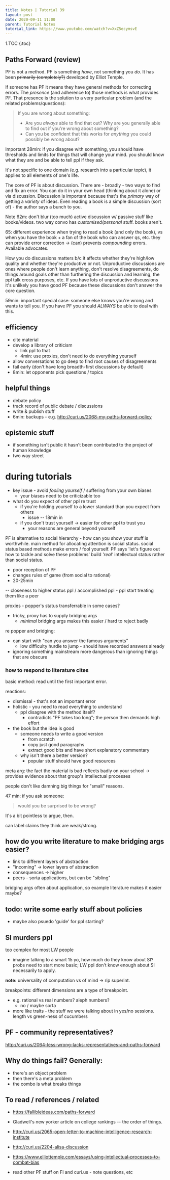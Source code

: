```yaml
---
title: Notes | Tutorial 39
layout: post
date: 2020-09-11 11:00
parent: Tutorial Notes
tutorial_link: https://www.youtube.com/watch?v=XxZ5ecymsvE
---
```


1.TOC
{:toc}

## Paths Forward (review)

PF is not a method. PF is something *have*, not something you *do*. It has been ~~primarily (completely?)~~ developed by Elliot Temple.

If someone has PF it means they have general methods for correcting errors. The *presence* (and adherence to) those methods is what provides PF. That presence is the solution to a very particular problem (and the related problems/questions):

> If you are wrong about something:
>
> * Are you *always* able to find that out? Why are you generally able to find out if you're wrong about something?
> * Can you be confident that this works for *anything* you could possibly be wrong about?

Important 28min: if you disagree with something, you should have thresholds and limits for things that will change your mind. you should know what they are and be able to tell ppl if they ask.

It's not specific to one domain (e.g. research into a particular topic), it applies to all elements of one's life.

The core of PF is about discussion. There are - broadly - two ways to find and fix an error. You can do it in your own head (thinking about it alone) or via discussion. Discussion is important because that's the *primary* way of getting a *variety* of ideas. Even reading a book is a simple discussion (sort of) - the author says a bunch to you.

Note 62m: don't blur (too much) active discussion w/ passive stuff like books/videos. two way convo has *customised/personal* stuff. books aren't.

65: different experience when trying to read a book (and only the book), vs when you have the book + a fan of the book who can answer qs, etc. they can provide error correction -> (can) prevents *compounding* errors. Available advocates.

How you do discussions matters b/c it affects whether they're high/low quality and whether they're productive or not. Unproductive discussions are ones where people don't learn anything, don't resolve disagreements, do things around goals other than furthering the discussion and learning, the ppl talk cross purposes, etc. If you have lots of unproductive discussions it's unlikely you have good PF because these discussions don't answer the core question.

59min: important special case: someone else knows you're wrong and wants to tell you. If you have PF you should *ALWAYS* be able to deal with this.

## efficiency

* cite material
* develop a library of criticism
  * link ppl to that
  * 4min: use proxies, don't need to do everything yourself
* allow conversations to go deep to find root causes of disagreements
* fail early (don't have long breadth-first discussions by default)
* 8min: let opponents pick questions / topics

## helpful things

* debate policy
* track record of public debate / discussions
* write & publish stuff
* 6min: backups - e.g. http://curi.us/2068-my-paths-forward-policy

## epistemic stuff

* if something isn't public it hasn't been contributed to the project of human knowledge
* two way street

# during tutorials

* key issue - avoid *fooling yourself* / suffering from your own biases
  * your biases need to be criticizable too
* what do you expect of other ppl re trust
  * if you're holding yourself to a lower standard than you expect from others
    * issue -- 18min in
  * if you don't trust yourself -> easier for other ppl to trust you
    * your reasons are general beyond yourself

PF is alternative to social hierarchy - how can you show your stuff is worthwhile.
main method for allocating attention is social status.
social status based methods make errors / fool yourself.
PF says 'let's figure out how to tackle and solve these problems'
build *'real'* intellectual status rather than social status.

- poor reception of PF
- changes rules of game (from social to rational)
- 20-25min

-- closeness to higher status ppl / accomplished ppl - ppl start treating them like a peer

proxies - popper's status transferrable in some cases?

- tricky, proxy has to supply bridging args
  - *minimal* bridging args makes this easier / hard to reject badly

re popper and bridging:

- can start with "can you answer the famous arguments"
  - low difficulty hurdle to jump - should have recorded answers already
- ignoring something mainstream more dangerous than ignoring things that are obscure

### how to respond to literature cites

basic method: read until the first important error.

reactions:

* dismissal - that's not an important error
* holistic - you need to read everything to understand
  * ppl disagree with the method itself?
    * contradicts "PF takes too long"; the person then demands high effort
* the book but the idea is good
  * someone needs to write a good version
    * from scratch
    * copy just good paragraphs
    * extract good bits and have short explanatory commentary
  * why isn't there a better version?
    * popular stuff should have good resources

meta arg: the fact the material is bad reflects badly on your school
-> provides evidence about that group's intellectual processes

people don't like damning big things for "small" reasons.

47 min: if you ask someone:

> would you be surprised to be wrong?

It's a bit pointless to argue, then.

can label claims they think are weak/strong.

## how do you **write** literature to make bridging args easier?

- link to different layers of abstraction
- "incoming" -> lower layers of abstraction
- consequences -> higher
- peers - sorta applications, but can be "sibling"

bridging args often about application, so example literature makes it easier maybe?

## todo: write some early stuff about policies

* maybe also psuedo 'guide' for ppl starting?

## SI murders ppl

too complex for most LW people

- imagine talking to a smart 15 yo, how much do they know about SI? probs need to start more basic; LW ppl don't know enough about SI necessarily to apply.

**note:** universality of computation vs of mind -> rip superint.

breakpoints: different dimensions are a type of breakpoint.

- e.g. rational vs real numbers? aleph numbers?
  - no / maybe sorta
- more like traits - the stuff we were talking about in yes/no sessions. length vs green-ness of cucumbers

## PF - community representatives?

http://curi.us/2064-less-wrong-lacks-representatives-and-paths-forward

## Why do things fail? Generally:

* there's an object problem
* then there's a meta problem
* the combo is what breaks things

## To read / references / related

* https://fallibleideas.com/paths-forward
* Gladwell's new yorker article on college rankings -- the order of things.
* http://curi.us/2065-open-letter-to-machine-intelligence-research-institute
* http://curi.us/2204-alisa-discussion
* https://www.elliottemple.com/essays/using-intellectual-processes-to-combat-bias

* read other PF stuff on FI and curi.us - note questions, etc
